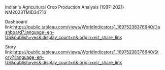 Indian's Agricultural Crop Production Analysis (1997-2021) NM2023TMID34716

Dashboard link:https://public.tableau.com/views/WorldIndicators1_16975238376640/Dashboard?:language=en-US&publish=yes&:display_count=n&:origin=viz_share_link

Story link:https://public.tableau.com/views/WorldIndicators1_16975238376640/Story?:language=en-US&publish=yes&:display_count=n&:origin=viz_share_link
